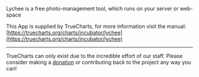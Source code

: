 Lychee is a free photo-management tool, which runs on your server or web-space

This App is supplied by TrueCharts, for more information visit the manual: [https://truecharts.org/charts/incubator/lychee](https://truecharts.org/charts/incubator/lychee)

---

TrueCharts can only exist due to the incredible effort of our staff.
Please consider making a [donation](https://truecharts.org/sponsor) or contributing back to the project any way you can!
